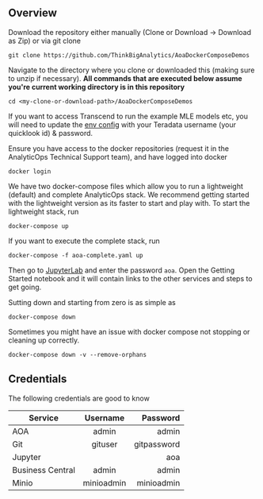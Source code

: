 ## Overview

Download the repository either manually (Clone or Download -> Download as Zip) or via git clone

```
git clone https://github.com/ThinkBigAnalytics/AoaDockerComposeDemos
```

Navigate to the directory where you clone or downloaded this (making sure to unzip if necessary). **All commands that are executed below assume you're current working directory is in this repository**

```
cd <my-clone-or-download-path>/AoaDockerComposeDemos
```

If you want to access Transcend to run the example MLE models etc, you will need to update the [env config](./aoa-core.env) with your Teradata username (your quicklook id) & password.

Ensure you have access to the docker repositories (request it in the AnalyticOps Technical Support team), and have logged into docker

```
docker login
```

We have two docker-compose files which allow you to run a lightweight (default) and complete AnalyticOps stack. We recommend getting started with the lightweight version as its faster to start and play with. To start the lightweight stack, run

```
docker-compose up
```

If you want to execute the complete stack, run 
```
docker-compose -f aoa-complete.yaml up
```


Then go to [JupyterLab](http://localhost:8888) and enter the password `aoa`. Open the Getting Started notebook and it will contain links to the other services and steps to get going. 


Sutting down and starting from zero is as simple as 

```
docker-compose down
```
 
Sometimes you might have an issue with docker compose not stopping or cleaning up correctly.

```
docker-compose down -v --remove-orphans
```

## Credentials

The following credentials are good to know 

 
| Service   |      Username      |    Password      |
|----------|:-------------:|-------------:|
| AOA |  admin | admin |
| Git |  gituser | gitpassword |
| Jupyter |   | aoa |
| Business Central | admin | admin 
| Minio | minioadmin | minioadmin | 
